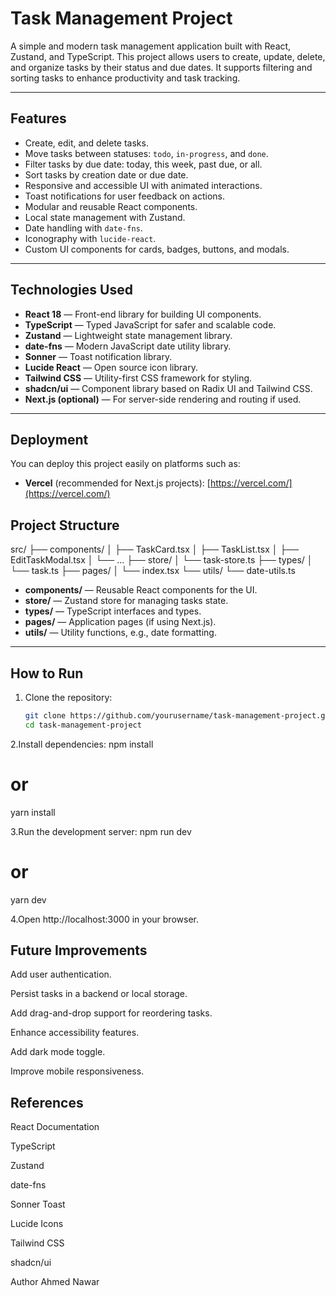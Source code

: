 # Task Management Project

A simple and modern task management application built with React, Zustand, and TypeScript. This project allows users to create, update, delete, and organize tasks by their status and due dates. It supports filtering and sorting tasks to enhance productivity and task tracking.

---

## Features

- Create, edit, and delete tasks.
- Move tasks between statuses: `todo`, `in-progress`, and `done`.
- Filter tasks by due date: today, this week, past due, or all.
- Sort tasks by creation date or due date.
- Responsive and accessible UI with animated interactions.
- Toast notifications for user feedback on actions.
- Modular and reusable React components.
- Local state management with Zustand.
- Date handling with `date-fns`.
- Iconography with `lucide-react`.
- Custom UI components for cards, badges, buttons, and modals.

---

## Technologies Used

- **React 18** — Front-end library for building UI components.
- **TypeScript** — Typed JavaScript for safer and scalable code.
- **Zustand** — Lightweight state management library.
- **date-fns** — Modern JavaScript date utility library.
- **Sonner** — Toast notification library.
- **Lucide React** — Open source icon library.
- **Tailwind CSS** — Utility-first CSS framework for styling.
- **shadcn/ui** — Component library based on Radix UI and Tailwind CSS.
- **Next.js (optional)** — For server-side rendering and routing if used.

---

## Deployment

You can deploy this project easily on platforms such as:

- **Vercel** (recommended for Next.js projects): [https://vercel.com/](https://vercel.com/)

## Project Structure

src/
├── components/
│ ├── TaskCard.tsx
│ ├── TaskList.tsx
│ ├── EditTaskModal.tsx
│ └── ...
├── store/
│ └── task-store.ts
├── types/
│ └── task.ts
├── pages/
│ └── index.tsx
└── utils/
└── date-utils.ts


- **components/** — Reusable React components for the UI.
- **store/** — Zustand store for managing tasks state.
- **types/** — TypeScript interfaces and types.
- **pages/** — Application pages (if using Next.js).
- **utils/** — Utility functions, e.g., date formatting.

---

## How to Run

1. Clone the repository:
   ```bash
   git clone https://github.com/yourusername/task-management-project.git
   cd task-management-project
   
2.Install dependencies:
npm install
# or
yarn install

3.Run the development server:
npm run dev
# or
yarn dev

4.Open http://localhost:3000 in your browser.


## Future Improvements

Add user authentication.

Persist tasks in a backend or local storage.

Add drag-and-drop support for reordering tasks.

Enhance accessibility features.

Add dark mode toggle.

Improve mobile responsiveness.

## References
React Documentation

TypeScript

Zustand

date-fns

Sonner Toast

Lucide Icons

Tailwind CSS

shadcn/ui

Author
Ahmed Nawar


